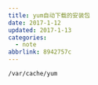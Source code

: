 ```yaml
---
title: yum自动下载的安装包
date: 2017-1-12
updated: 2017-1-13
categories:
  - note
abbrlink: 8942757c
---
```


    /var/cache/yum